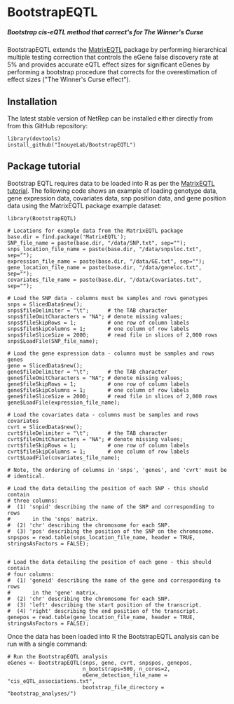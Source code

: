 # BootstrapEQTL
##### Bootstrap cis-eQTL method that correct's for The Winner's Curse

BootstrapEQTL extends the [MatrixEQTL](http://www.bios.unc.edu/research/genomic_software/Matrix_eQTL/) 
package by performing hierarchical multiple testing correction that controls
the eGene false discovery rate at 5\% and provides accurate eQTL effect sizes 
for significant eGenes by performing a bootstrap procedure that corrects for the overestimation of effect sizes
("The Winner's Curse effect").

## Installation

The latest stable version of NetRep can be installed either directly from
from this GitHub repository:

```{r}
library(devtools)
install_github("InouyeLab/BootstrapEQTL")
```

## Package tutorial

Bootstrap EQTL requires data to be loaded into R as per the 
[MatrixEQTL tutorial](http://www.bios.unc.edu/research/genomic_software/Matrix_eQTL/runit.html).
The following code shows an example of loading genotype data, gene 
expression data, covariates data, snp position data, and gene position
data using the MatrixEQTL package example dataset:

```{r}
library(BootstrapEQTL)

# Locations for example data from the MatrixEQTL package
base.dir = find.package('MatrixEQTL');
SNP_file_name = paste(base.dir, "/data/SNP.txt", sep="");
snps_location_file_name = paste(base.dir, "/data/snpsloc.txt", sep="");
expression_file_name = paste(base.dir, "/data/GE.txt", sep="");
gene_location_file_name = paste(base.dir, "/data/geneloc.txt", sep="");
covariates_file_name = paste(base.dir, "/data/Covariates.txt", sep="");

# Load the SNP data - columns must be samples and rows genotypes
snps = SlicedData$new();
snps$fileDelimiter = "\t";      # the TAB character
snps$fileOmitCharacters = "NA"; # denote missing values;
snps$fileSkipRows = 1;          # one row of column labels
snps$fileSkipColumns = 1;       # one column of row labels
snps$fileSliceSize = 2000;      # read file in slices of 2,000 rows
snps$LoadFile(SNP_file_name);

# Load the gene expression data - columns must be samples and rows genes
gene = SlicedData$new();
gene$fileDelimiter = "\t";      # the TAB character
gene$fileOmitCharacters = "NA"; # denote missing values;
gene$fileSkipRows = 1;          # one row of column labels
gene$fileSkipColumns = 1;       # one column of row labels
gene$fileSliceSize = 2000;      # read file in slices of 2,000 rows
gene$LoadFile(expression_file_name);

# Load the covariates data - columns must be samples and rows covariates
cvrt = SlicedData$new();
cvrt$fileDelimiter = "\t";      # the TAB character
cvrt$fileOmitCharacters = "NA"; # denote missing values;
cvrt$fileSkipRows = 1;          # one row of column labels
cvrt$fileSkipColumns = 1;       # one column of row labels
cvrt$LoadFile(covariates_file_name);

# Note, the ordering of columns in 'snps', 'genes', and 'cvrt' must be
# identical.

# Load the data detailing the position of each SNP - this should contain
# three columns: 
#  (1) 'snpid' describing the name of the SNP and corresponding to rows 
#       in the 'snps' matrix.
#  (2) 'chr' describing the chromosome for each SNP.
#  (3) 'pos' describing the position of the SNP on the chromosome.
snpspos = read.table(snps_location_file_name, header = TRUE, stringsAsFactors = FALSE);


# Load the data detailing the position of each gene - this should contain
# four columns:
#  (1) 'geneid' describing the name of the gene and corresponding to rows 
#       in the 'gene' matrix.
#  (2) 'chr' describing the chromosome for each SNP.
#  (3) 'left' describing the start position of the transcript.
#  (4) 'right' describing the end position of the transcript.
genepos = read.table(gene_location_file_name, header = TRUE, stringsAsFactors = FALSE);
```

Once the data has been loaded into R the BootstrapEQTL analysis can be
run with a single command:

```{r}
# Run the BootstrapEQTL analysis
eGenes <- BootstrapEQTL(snps, gene, cvrt, snpspos, genepos,
                        n_bootstraps=500, n_cores=2,
                        eGene_detection_file_name = "cis_eQTL_associations.txt",
                        bootstrap_file_directory = "bootstrap_analyses/")
```
